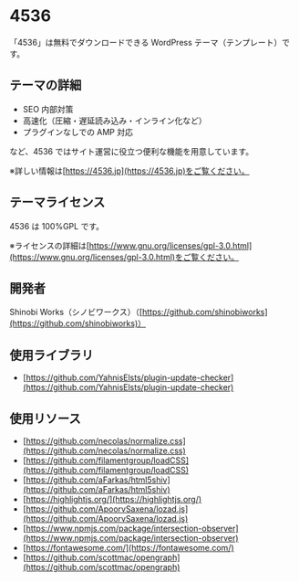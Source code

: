 # 4536

「4536」は無料でダウンロードできる WordPress テーマ（テンプレート）です。

## テーマの詳細

-   SEO 内部対策
-   高速化（圧縮・遅延読み込み・インライン化など）
-   プラグインなしでの AMP 対応

など、4536 ではサイト運営に役立つ便利な機能を用意しています。

※詳しい情報は[https://4536.jp](https://4536.jp)をご覧ください。

## テーマライセンス

4536 は 100%GPL です。

※ライセンスの詳細は[https://www.gnu.org/licenses/gpl-3.0.html](https://www.gnu.org/licenses/gpl-3.0.html)をご覧ください。

## 開発者

Shinobi Works（シノビワークス）（[https://github.com/shinobiworks](https://github.com/shinobiworks)）

## 使用ライブラリ

-   [https://github.com/YahnisElsts/plugin-update-checker](https://github.com/YahnisElsts/plugin-update-checker)

## 使用リソース

-   [https://github.com/necolas/normalize.css](https://github.com/necolas/normalize.css)
-   [https://github.com/filamentgroup/loadCSS](https://github.com/filamentgroup/loadCSS)
-   [https://github.com/aFarkas/html5shiv](https://github.com/aFarkas/html5shiv)
-   [https://highlightjs.org/](https://highlightjs.org/)
-   [https://github.com/ApoorvSaxena/lozad.js](https://github.com/ApoorvSaxena/lozad.js)
-   [https://www.npmjs.com/package/intersection-observer](https://www.npmjs.com/package/intersection-observer)
-   [https://fontawesome.com/](https://fontawesome.com/)
-   [https://github.com/scottmac/opengraph](https://github.com/scottmac/opengraph)
